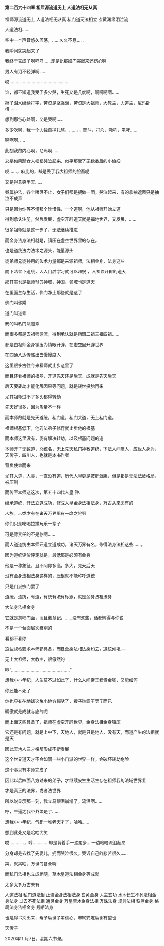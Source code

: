 #### 第二百六十四章 祖师源流道无上 人道法相无从真

祖师源流道无上
人道法相无从真
私门道天法相立
玄黄渊缘泪泣流

人道法相……

空中一个声音悠久回荡，……久久不息……

我瞬间就哭起来了

我终于完成了啊呜呜……却是比那娘门哭起来还伤心啊

男人有泪不轻弹啊……

哎…………………………………………

谁，都不知道我受了多少哭，生死又是几度啊，啊啊啊啊……

擦了泪水继续打字，劳资是坚强滴，劳资是大祖师，大教主，人道主，尼玛卧槽……

想到那伤心处啊，又是哭啊……

多少次啊，我一个人独自挣扎熬，……，，奋斗，打杀，嘶吼，咆哮……

啊啊啊……

此刻我的内心啊，尼玛啊……

又是如同那女人樱樱哭泣起来，似乎那受了无数委屈的小媳妇

哎……，麻比的，却是丢了我大祖师的脸面呢

又是得意笑半天……

眷属护法，各个嚎泪不止，女子们都是拥做一团，哭泣起来，有的拿袖遮面只是抽泣不成声

只是因为你等不懂那个珍惜性，一个道啊，他从祖师开始立道

得到承认注册，然后发展，虚空开辟道天就是福地世界，又发展，……

很多祖师就是这一步了，无法继续推进

而金身法身法相就是，镇压在虚空世界里的存在。

也是道统法力法术之源头，能量源头

徒弟师兄徒孙用的法术力量都是来源祖师，法相金身，法身这些

而下法留下道统，人入门后学习就可以超脱
，入祖师开辟的道天

那其实也是祖师爷的神域，神国，领域也是道天

在里面生存生活，佛门净土那些就是这了

佛门叫佛乘

道门叫道乘

我的叫私门法道乘


而很多都是去祖师源流，得到承认就是所谓二祖三祖四祖……

都是由祖师金身镇压为镇眼开辟，在虚空里开辟世界

在四通八达传递出去慢慢度人

这里很多古往今来祖师就止步这里了


而且还看祖师的根基，开道先天还是后天，成就是先天后天

后天要转劫才能化解因果等问题，就是转世投胎再来

尤其祖师过不了多久都得转劫

先天好很多，因为质量不一样

而本师的就是先天道统，私门道，私门大道，无上私门道。

祖师根基低下，他的法弟子修行就止步他的根基

而本师这里没有，我有解决转劫，以及根基问题的道

本师开了无数道，总统名，无上先天私门神教道统，下法人间度人，应世人身为，天传子，四川人，也就是本书作者

背负使命而来

尤其人道，人类，一直没有道，历代人皇更是披肝沥胆，但是都是无法法破格局，被压制

而传至本师这这次，第五十四代人皇
钟…

继承道统，开法立道成功，修成人皇金身法相法身，万古从来未有的

人族，人类才有在诸天万界里有一席之地啊

你们只是吃喝拉撒玩乐一辈子

可是背责任的不是你啊……

而人道道统由本师开道立道成功，诸天万界有名，修得法身法相这些……。

因为道统评价评定就是，最低都是必须有金身

他是一种象征，且不问你多高，多大，先天后天

没有金身法相法身这样的，压根就不能称呼道统

只是门派宗门罢了

道统，道统，有道，有统有法有标志，就是金身法相法身

大法身法相金身

它就是旗帜门面，而且徽章记，……没有这些，话都懒得与你说

不是一个台面层次级别的

看都不看你


这些规格要求本师都具备，而且金身法相法身如云，道统如毛……

无上大祖师，大教主，很傲然的

哼“…………………………………………”

想我小小年纪，人生莫不过如此了，什么人间帝王权贵金钱，又能如何

你还能不死了

你也只有在地球这块小地方蹦哒了，猴子称霸王罢了而已

骄傲就是成就与底气呢


而上面这些具备了，祖师在虚空开辟世界，金身法相金身镇压

它还是有问题，就是上中下，天地人，就是只是地人，没有天，而道产生的法相就是天

因此天地人三才格局形成不断发展

这个世界道天才不会如同一些小门派的世界一样，会破坏转劫危险

这个事只有本师完成了

因此以后四面八方过来的弟子，才继续安生生活生存在祖师我的法域世界里

才是真正的法界，或者法世界

所以说显示那一刻，我立马眼泪崩塌了，流泪啊……


哼，牛逼之我不外如是了……

想我小小年纪，气死一堆老天才了，哈哈……

想到此处又是哈哈大笑

哎…………，哼…………
却是背着手一边度步，一边暗暗流泪起来

分身却是去找了先妻儿，拥而哭泣很久，哭诉自己的悲苦很久……

哭，就哭吧，万世的基业啊……


而私门法相也立成伴随，草木皇道法相金身等成就

太多太多万古未有


人道法相
私门道法相
止盗金身法相法身
玄黄金身
人主玄功
水木长生不死法相金身法身
过去不死法相
通灵金身
万皇草木金身法相
万诛法身
规则法相
秩序金身
格局法身法相金身
规矩法身


也是得书文出来，给予后世子第信心，眷属安定后世有望也

天传子

2020年11.月7日，星期六书录。


